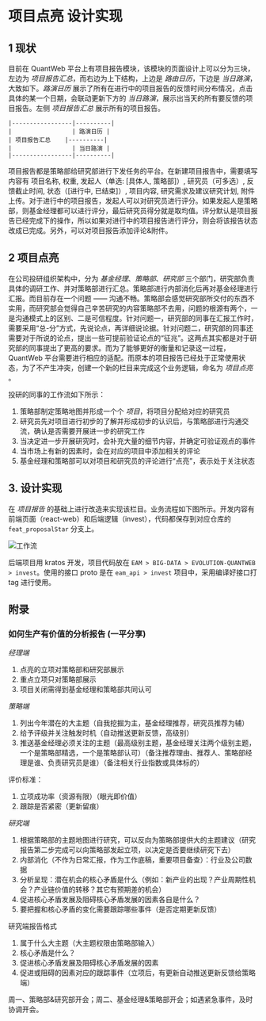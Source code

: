 # 项目点亮 设计实现

## 1 现状

目前在 QuantWeb 平台上有项目报告模块，该模块的页面设计上可以分为三块，左边为 _项目报告汇总_，而右边为上下结构，上边是 _路由日历_，下边是 _当日路演_，大致如下。_路演日历_ 展示了所有在进行中的项目报告的反馈时间分布情况，点击具体的某一个日期，会联动更新下方的 _当日路演_，展示出当天的所有要反馈的项目报告。左侧 _项目报告汇总_ 展示所有的项目报告。

```text
|-----------------|----------|
|                 | 路演日历 |
| 项目报告汇总    |----------|
|                 | 当日路演 |
|-----------------|----------|
```

项目报告都是策略部给研究部进行下发任务的平台。在新建项目报告中，需要填写内容有 项目名称, 权重, 发起人（单选: \[具体人, 策略部\]）, 研究员（可多选）, 反馈截止时间, 状态（\[进行中, 已结束\]）, 项目内容, 研究需求及建议研究计划, 附件上传。对于进行中的项目报告，发起人可以对研究员进行评分。如果发起人是策略部，则基金经理都可以进行评分，最后研究员得分就是取均值。评分默认是项目报告已经完成下的操作，所以如果对进行中的项目报告进行评分，则会将该报告状态改成已完成。另外，可以对项目报告添加评论&附件。

## 2 项目点亮

在公司投研组织架构中，分为 _基金经理_、_策略部_、_研究部_ 三个部门，研究部负责具体的调研工作、并对策略部进行汇总。策略部进行内部消化后再对基金经理进行汇报。而目前存在一个问题 —— 沟通不畅。策略部会感觉研究部所交付的东西不实用，而研究部会觉得自己辛苦研究的内容策略部不去用，问题的根源有两个，一是沟通模式上的区别、二是可信程度。针对问题一，研究部的同事在汇报工作时，需要采用“总-分”方式，先说论点，再详细说论据。针对问题二，研究部的同事还需要对于所说的论点，提出一些可提前验证论点的“征兆”。这两点其实都是对于研究部的同事提出了更高的要求。而为了能够更好的衡量和记录这一过程，QuantWeb 平台需要进行相应的适配。而原本的项目报告已经处于正常使用状态，为了不产生冲突，创建一个新的栏目来完成这个业务逻辑，命名为 _项目点亮_ 。

投研的同事的工作流如下所示：

1. 策略部制定策略地图并形成一个个 _项目_，将项目分配给对应的研究员
2. 研究员先对项目进行初步的了解并形成初步的认识后，与策略部进行沟通交流，确认是否需要开展进一步的研究工作
3. 当决定进一步开展研究时，会补充大量的细节内容，并确定可验证观点的事件
4. 当市场上有新的因素时，会在对应的项目中添加相关的评论
5. 基金经理和策略部可以对项目和研究员的评论进行“点亮”，表示处于关注状态

## 3. 设计实现

在 _项目报告_ 的基础上进行改造来实现该栏目。业务流程如下图所示。开发内容有前端页面（react-web）和后端逻辑（invest），代码都保存到对应仓库的`feat_proposalStar` 分支上。

![工作流](processv1.png)

后端项目用 kratos 开发，项目代码放在 `EAM > BIG-DATA > EVOLUTION-QUANTWEB > invest`。使用的接口 proto 是在 `eam_api > invest` 项目中，采用编译好接口打 tag 进行使用。

## 附录

### 如何生产有价值的分析报告 (一平分享)

_经理端_

1. 点亮的立项对策略部和研究部展示
2. 重点立项只对策略部展示
3. 项目关闭需得到基金经理和策略部共同认可

_策略端_

1. 列出今年潜在的大主题（自我挖掘为主，基金经理推荐，研究员推荐为辅）
2. 给予评级并关注触发时机（自动推送更新反馈，高级别）
3. 推送基金经理必须关注的主题（最高级别主题，基金经理关注两个级别主题，一个是策略部精选，一个是策略部认可）（备注推荐理由、推荐人、策略部经理是谁、负责研究员是谁）（备注相关行业指数或具体标的）

评价标准：

1. 立项成功率（资源有限）（眼光即价值）
2. 跟踪是否紧密（更新留痕）

_研究端_

1. 根据策略部的主题地图进行研究，可以反向为策略部提供大的主题建议（研究报告第二步完成可以向策略部发起立项，以决定是否要继续研究下去）
2. 内部消化（不作为日常汇报，作为工作底稿，重要项目备查）：行业及公司数据
3. 分析呈现：潜在机会的核心矛盾是什么（例如：新产业的出现？产业周期性机会？产业链价值的转移？其它有预期差的机会）
4. 促进核心矛盾发展及阻碍核心矛盾发展的因素各自是什么？
5. 要把握和核心矛盾的变化需要跟踪哪些事件（是否定期更新反馈）

研究端报告格式

1. 属于什么大主题（大主题权限由策略部输入）
2. 核心矛盾是什么？
3. 促进核心矛盾发展及阻碍核心矛盾发展的因素
4. 促进或阻碍的因素对应的跟踪事件（立项后，有更新自动推送更新反馈给策略端）

周一、策略部&研究部开会；周二、基金经理&策略部开会；如遇紧急事件，及时协调开会。
